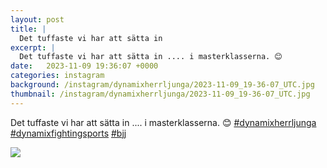 ```yaml
---
layout: post
title: |
  Det tuffaste vi har att sätta in 
excerpt: |
  Det tuffaste vi har att sätta in .... i masterklasserna. 😊   
date:   2023-11-09 19:36:07 +0000
categories: instagram
background: /instagram/dynamixherrljunga/2023-11-09_19-36-07_UTC.jpg
thumbnail: /instagram/dynamixherrljunga/2023-11-09_19-36-07_UTC.jpg
---
```

Det tuffaste vi har att sätta in .... i masterklasserna. 😊 [#dynamixherrljunga](https://www.instagram.com/explore/tags/dynamixherrljunga/) [#dynamixfightingsports](https://www.instagram.com/explore/tags/dynamixfightingsports/) [#bjj](https://www.instagram.com/explore/tags/bjj/)



<img src='/www-dynamix-herrljunga/instagram/dynamixherrljunga/2023-11-09_19-36-07_UTC.jpg' class='img-fluid' />
